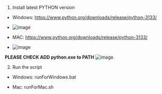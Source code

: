 1. Install latest PYTHON version
* Windows:
https://www.python.org/downloads/release/python-3133/
* ![image](https://github.com/user-attachments/assets/93c9708d-fe4b-4021-a6c1-dbe2a2c2c215)

* MAC:
https://www.python.org/downloads/release/python-3133/
* ![image](https://github.com/user-attachments/assets/94e12a43-0aa3-4518-a002-068d2bfd49ba)

**PLEASE CHECK ADD python.exe to PATH**
![image](https://github.com/user-attachments/assets/4f87ce30-2dfb-44da-a3da-34aed0b8c0d8)

2. Run the script
* Windows: runForWindows.bat

* Mac: runForMac.sh
